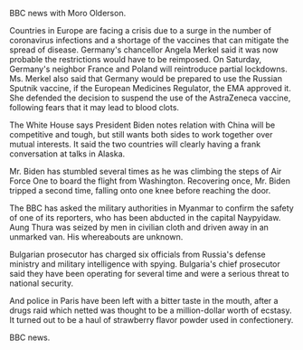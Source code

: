 BBC news with Moro Olderson.

Countries in Europe are facing a crisis due to a surge in the number of coronavirus infections and a shortage of the vaccines that can mitigate the spread of disease. Germany's chancellor Angela Merkel said it was now probable the restrictions would have to be reimposed. On Saturday, Germany's neighbor France and Poland will reintroduce partial lockdowns. Ms. Merkel also said that Germany would be prepared to use the Russian Sputnik vaccine, if the European Medicines Regulator, the EMA approved it. She defended the decision to suspend the use of the AstraZeneca vaccine, following fears that it may lead to blood clots.

The White House says President Biden notes relation with China will be competitive and tough, but still wants both sides to work together over mutual interests. It said the two countries will clearly having a frank conversation at talks in Alaska.

Mr. Biden has stumbled several times as he was climbing the steps of Air Force One to board the flight from Washington. Recovering once, Mr. Biden tripped a second time, falling onto one knee before reaching the door.

The BBC has asked the military authorities in Myanmar to confirm the safety of one of its reporters, who has been abducted in the capital Naypyidaw. Aung Thura was seized by men in civilian cloth and driven away in an unmarked van. His whereabouts are unknown.

Bulgarian prosecutor has charged six officials from Russia's defense ministry and military intelligence with spying. Bulgaria's chief prosecutor said they have been operating for several time and were a serious threat to national security.

And police in Paris have been left with a bitter taste in the mouth, after a drugs raid which netted was thought to be a million-dollar worth of ecstasy. It turned out to be a haul of strawberry flavor powder used in confectionery.

BBC news.
